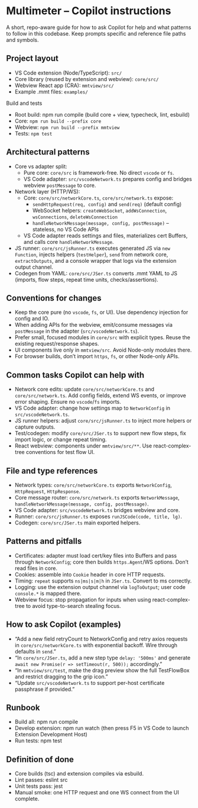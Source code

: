 # Multimeter – Copilot instructions

A short, repo-aware guide for how to ask Copilot for help and what patterns to follow in this codebase. Keep prompts specific and reference file paths and symbols.

## Project layout
- VS Code extension (Node/TypeScript): `src/`
- Core library (reused by extension and webview): `core/src/`
- Webview React app (CRA): `mmtview/src/`
- Example .mmt files: `examples/`

Build and tests
- Root build: npm run compile (build core + view, typecheck, lint, esbuild)
- Core: `npm run build --prefix core`
- Webview: `npm run build --prefix mmtview`
- Tests: `npm test`

## Architectural patterns
- Core vs adapter split:
  - Pure core: `core/src` is framework-free. No direct `vscode` or `fs`.
  - VS Code adapter: `src/vscodeNetwork.ts` prepares config and bridges webview `postMessage` to core.
- Network layer (HTTP/WS):
  - Core: `core/src/networkCore.ts`, `core/src/network.ts` expose:
    - `sendHttpRequest(req, config)` and `send(req)` (default config)
    - WebSocket helpers: `createWebSocket`, `addWsConnection`, `wsConnections`, `deleteWsConnection`
    - `handleNetworkMessage(message, config, postMessage)` – stateless, no VS Code APIs
  - VS Code adapter reads settings and files, materializes cert Buffers, and calls core `handleNetworkMessage`.
- JS runner: `core/src/jsRunner.ts` executes generated JS via `new Function`, injects helpers (`testHelper`), `send` from network core, `extractOutputs`, and a console wrapper that logs via the extension output channel.
- Codegen from YAML: `core/src/JSer.ts` converts .mmt YAML to JS (imports, flow steps, repeat time units, checks/assertions).

## Conventions for changes
- Keep the core pure (no `vscode`, `fs`, or UI). Use dependency injection for config and IO.
- When adding APIs for the webview, emit/consume messages via `postMessage` in the adapter (`src/vscodeNetwork.ts`).
- Prefer small, focused modules in `core/src` with explicit types. Reuse the existing request/response shapes.
- UI components live only in `mmtview/src`. Avoid Node-only modules there.
- For browser builds, don’t import `https`, `fs`, or other Node-only APIs.

## Common tasks Copilot can help with
- Network core edits: update `core/src/networkCore.ts` and `core/src/network.ts`. Add config fields, extend WS events, or improve error shaping. Ensure no `vscode`/`fs` imports.
- VS Code adapter: change how settings map to `NetworkConfig` in `src/vscodeNetwork.ts`.
- JS runner helpers: adjust `core/src/jsRunner.ts` to inject more helpers or capture outputs.
- Test/codegen: modify `core/src/JSer.ts` to support new flow steps, fix import logic, or change repeat timing.
- React webview: components under `mmtview/src/**`. Use react-complex-tree conventions for test flow UI.

## File and type references
- Network types: `core/src/networkCore.ts` exports `NetworkConfig`, `HttpRequest`, `HttpResponse`.
- Core message router: `core/src/network.ts` exports `NetworkMessage`, `handleNetworkMessage(message, config, postMessage)`.
- VS Code adapter: `src/vscodeNetwork.ts` bridges webview and core.
- Runner: `core/src/jsRunner.ts` exposes `runJSCode(code, title, lg)`.
- Codegen: `core/src/JSer.ts` main exported helpers.

## Patterns and pitfalls
- Certificates: adapter must load cert/key files into Buffers and pass through `NetworkConfig`; core then builds `https.Agent`/WS options. Don’t read files in core.
- Cookies: assemble into `Cookie` header in core HTTP requests.
- Timing: `repeat` supports `ns|ms|s|m|h` in `JSer.ts`. Convert to ms correctly.
- Logging: use the extension output channel via `logToOutput`; user code `console.*` is mapped there.
- Webview focus: stop propagation for inputs when using react-complex-tree to avoid type-to-search stealing focus.

## How to ask Copilot (examples)
- “Add a new field retryCount to NetworkConfig and retry axios requests in `core/src/networkCore.ts` with exponential backoff. Wire through defaults in `send`.”
- “In `core/src/JSer.ts`, add a new step type `delay: '500ms'` and generate `await new Promise(r => setTimeout(r, 500));` accordingly.”
- “In `mmtview/src/test`, make the drag preview show the full TestFlowBox and restrict dragging to the grip icon.”
- “Update `src/vscodeNetwork.ts` to support per-host certificate passphrase if provided.”

## Runbook
- Build all: npm run compile
- Develop extension: npm run watch (then press F5 in VS Code to launch Extension Development Host)
- Run tests: npm test

## Definition of done
- Core builds (tsc) and extension compiles via esbuild.
- Lint passes: eslint src
- Unit tests pass: jest
- Manual smoke: one HTTP request and one WS connect from the UI complete.
